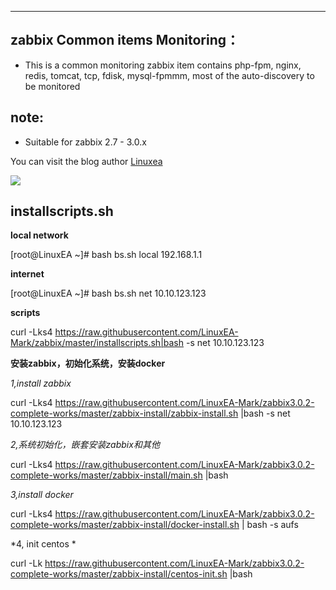 
***
## zabbix Common items Monitoring：

* This is a common monitoring zabbix item contains php-fpm, nginx, redis, tomcat, tcp, fdisk, mysql-fpmmm, most of the auto-discovery to be monitored

## note:
* Suitable for zabbix 2.7 - 3.0.x

You can visit the blog author [Linuxea](http://www.linuxea.com)

![](http://www.zabbix.com/img/3.0/whatsnew/zabbix-whats-new-3.0-dashboard.png)


## installscripts.sh
**local network**

[root@LinuxEA ~]# bash bs.sh local 192.168.1.1


**internet**

[root@LinuxEA ~]# bash bs.sh net 10.10.123.123

**scripts**

curl -Lks4 https://raw.githubusercontent.com/LinuxEA-Mark/zabbix/master/installscripts.sh|bash -s net 10.10.123.123

**安装zabbix，初始化系统，安装docker**

*1,install zabbix*

curl -Lks4 https://raw.githubusercontent.com/LinuxEA-Mark/zabbix3.0.2-complete-works/master/zabbix-install/zabbix-install.sh |bash -s net 10.10.123.123

*2,系统初始化，嵌套安装zabbix和其他*

curl -Lks4 https://raw.githubusercontent.com/LinuxEA-Mark/zabbix3.0.2-complete-works/master/zabbix-install/main.sh |bash

*3,install docker*

curl -Lks4 https://raw.githubusercontent.com/LinuxEA-Mark/zabbix3.0.2-complete-works/master/zabbix-install/docker-install.sh | bash -s aufs

*4, init centos *

curl -Lk https://raw.githubusercontent.com/LinuxEA-Mark/zabbix3.0.2-complete-works/master/zabbix-install/centos-init.sh |bash 
